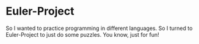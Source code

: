 # Euler-Project
So I wanted to practice programming in different languages. So I turned to Euler-Project to just do some puzzles. You know, just for fun!
